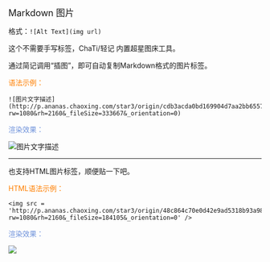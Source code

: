 <font size="4">Markdown 图片</font>

格式：`![Alt Text](img url)`

这个不需要手写标签，ChaTi/轻记 内置超星图床工具。

通过简记调用“插图”，即可自动复制Markdown格式的图片标签。

<font color="#FF7F00">语法示例：</font>

```
![图片文字描述](http://p.ananas.chaoxing.com/star3/origin/cdb3acda0bd169904d7aa2bb6557383f.jpg?rw=1080&rh=2160&_fileSize=333667&_orientation=0)
```

<font color="#7093DB">渲染效果：</font>

![图片文字描述](http://p.ananas.chaoxing.com/star3/origin/cdb3acda0bd169904d7aa2bb6557383f.jpg?rw=1080&rh=2160&_fileSize=333667&_orientation=0)

---

也支持HTML图片标签，顺便贴一下吧。

<font color="#FF7F00">HTML语法示例：</font>

```
<img src = 'http://p.ananas.chaoxing.com/star3/origin/48c864c70e0d42e9ad5318b93a9857a1.jpg?rw=1080&rh=2160&_fileSize=184105&_orientation=0' />
```

<font color="#7093DB">渲染效果：</font>

<img src = 'http://p.ananas.chaoxing.com/star3/origin/48c864c70e0d42e9ad5318b93a9857a1.jpg?rw=1080&rh=2160&_fileSize=184105&_orientation=0' />
